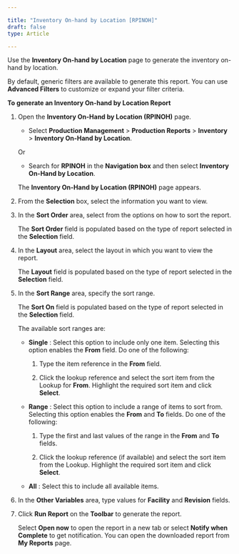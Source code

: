 ```yaml
---

title: "Inventory On-hand by Location [RPINOH]"
draft: false
type: Article

---
```


Use the **Inventory On-hand by Location** page to generate the inventory on-hand by location.

By default, generic filters are available to generate this report. You can use **Advanced Filters** to customize or expand your filter criteria. 


**To generate an Inventory On-hand by Location Report**

1. Open the **Inventory On-Hand by Location (RPINOH)** page.

    - Select **Production Management** > **Production Reports** > **Inventory** > **Inventory On-Hand by Location**.

    Or

    - Search for **RPINOH** in the **Navigation box** and then select **Inventory On-Hand by Location**.

   The **Inventory On-Hand by Location (RPINOH)** page appears.

2. From the **Selection** box, select the information you want to view.

3. In the **Sort Order** area, select from the options on how to sort the report.

    The **Sort Order** field is populated based on the type of report selected in the **Selection** field.

4. In the **Layout** area, select the layout in which you want to view the report.

    The **Layout** field is populated based on the type of report selected in the **Selection** field.

5. In the **Sort Range** area, specify the sort range.

    The **Sort On** field is populated based on the type of report selected in the **Selection** field.

    The available sort ranges are:

    - **Single** : Select this option to include only one item. Selecting this option enables the **From** field. Do one of the following:

        1. Type the item reference in the **From** field.

        2. Click the lookup reference and select the sort item from the Lookup for **From**. Highlight the required sort item and click **Select**.

    - **Range** : Select this option to include a range of items to sort from. Selecting this option enables the **From** and **To** fields. Do one of the following:

        1. Type the first and last values of the range in the **From** and **To** fields.

        2. Click the lookup reference (if available) and select the sort item from the Lookup. Highlight the required sort item and click **Select**.

    - **All** : Select this to include all available items.

6. In the **Other Variables** area, type values for **Facility** and **Revision** fields.

7. Click **Run Report** on the **Toolbar** to generate the report.

    Select **Open now** to open the report in a new tab or select **Notify when Complete** to get notification. You can open the downloaded report from **My Reports** page.

​